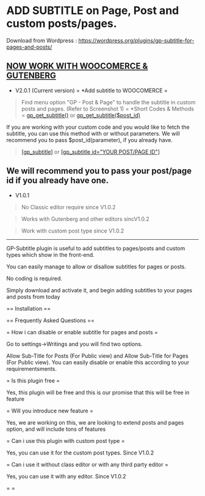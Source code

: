 # ADD SUBTITLE on Page, Post  and custom posts/pages.
Download from Wordpress : https://wordpress.org/plugins/gp-subtitle-for-pages-and-posts/


[NOW WORK WITH WOOCOMERCE & GUTENBERG](#)
-----------------------------

* V2.0.1 (Current version)
= *Add subtitle to  WOOCOMERCE =
> Find menu option "GP - Post & Page" to handle the subtitle in custom posts and pages. (Refer to Screenshot 1)
= *Short Codes & Methods =
> [gp_get_subtitle()](#) or 
 [gp_get_subtitle($post_id)]()

 If you are working with your custom code and you would like to fetch the subtitle, you can use this method with or without parameters.
We will recommend you to pass $post_id(parameter), if you already have.

> [[gp_subtitle]](#) or [[gp_subtitle id="YOUR POST/PAGE ID"]](#)

We will recommend you to pass your post/page id 
if you already have one.
------
* V1.0.1

> No Classic editor require since V1.0.2

> Works with Gutenberg and other editors sincV1.0.2

> Work with custom post type since V1.0.2

------

GP-Subtitle plugin is useful to add subtitles to pages/posts and custom types which show in the front-end.

You can easily manage to allow or disallow subtitles for pages or posts.

No coding is required.

Simply download and activate it, and begin adding subtitles to your pages and posts from today

== Installation ==



== Frequently Asked Questions ==

= How i can disable or enable subtitle for pages and posts =

Go to settings->Writings and you will find 
two options.

Allow Sub-Title for Posts (For Public view)
 and 
Allow Sub-Title for Pages (For Public view).
You can easily disable or enable this 
according 
to your requirementsments.

= Is this plugin free =

Yes, this plugin will be free and this is our promise that this will be free in feature

= Will you introduce new feature =

Yes, we are working on this, we are looking to extend posts and pages option, and will include tons of features

= Can i use this plugin with custom post type =

Yes, you can use it for the custom post types.
Since V1.0.2

= Can i use it without class editor or with any third party editor =

Yes, you can use it with any editor.
Since V1.0.2

=  =





